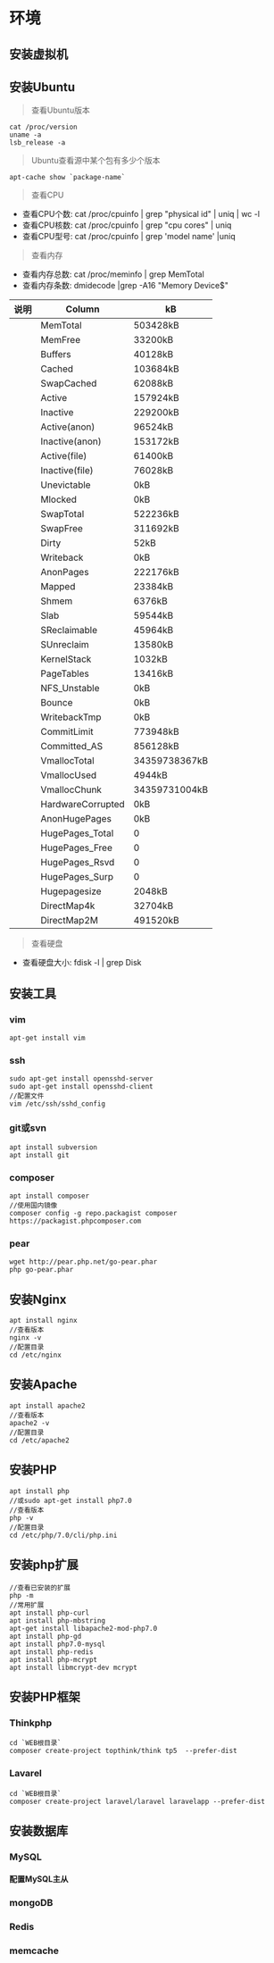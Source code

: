 # 环境

## 安装虚拟机

## 安装Ubuntu

> 查看Ubuntu版本

	cat /proc/version	
	uname -a
	lsb_release -a

> Ubuntu查看源中某个包有多少个版本

	apt-cache show `package-name`


> 查看CPU

* 查看CPU个数: cat /proc/cpuinfo | grep "physical id" | uniq | wc -l
* 查看CPU核数: cat /proc/cpuinfo | grep "cpu cores" | uniq 
* 查看CPU型号: cat /proc/cpuinfo | grep 'model name' |uniq

> 查看内存

* 查看内存总数: cat /proc/meminfo | grep MemTotal
* 查看内存条数: dmidecode |grep -A16 "Memory Device$"

|	说明	|	Column	|	kB	|
|---|---|---|
|	|	MemTotal			|	503428kB
|	|	MemFree				|	33200kB
|	|	Buffers				|	40128kB
|	|	Cached				|	103684kB
|	|	SwapCached			|	62088kB
|	|	Active				|	157924kB
|	|	Inactive			|	229200kB
|	|	Active(anon)		|	96524kB
|	|	Inactive(anon)		|	153172kB
|	|	Active(file)		|	61400kB
|	|	Inactive(file)		|	76028kB
|	|	Unevictable			|	0kB
|	|	Mlocked				|	0kB
|	|	SwapTotal			|	522236kB
|	|	SwapFree			|	311692kB
|	|	Dirty				|	52kB
|	|	Writeback			|	0kB
|	|	AnonPages			|	222176kB
|	|	Mapped				|	23384kB
|	|	Shmem				|	6376kB
|	|	Slab				|	59544kB
|	|	SReclaimable		|	45964kB
|	|	SUnreclaim			|	13580kB
|	|	KernelStack			|	1032kB
|	|	PageTables			|	13416kB
|	|	NFS_Unstable		|	0kB
|	|	Bounce				|	0kB
|	|	WritebackTmp		|	0kB
|	|	CommitLimit			|	773948kB
|	|	Committed_AS		|	856128kB
|	|	VmallocTotal		|	34359738367kB
|	|	VmallocUsed			|	4944kB
|	|	VmallocChunk		|	34359731004kB
|	|	HardwareCorrupted	|	0kB
|	|	AnonHugePages		|	0kB
|	|	HugePages_Total		|	0
|	|	HugePages_Free		|	0
|	|	HugePages_Rsvd		|	0
|	|	HugePages_Surp		|	0
|	|	Hugepagesize		|	2048kB
|	|	DirectMap4k			|	32704kB
|	|	DirectMap2M			|	491520kB


> 查看硬盘

* 查看硬盘大小: fdisk -l | grep Disk

## 安装工具

### vim

	apt-get install vim

### ssh

	sudo apt-get install opensshd-server
	sudo apt-get install opensshd-client
	//配置文件
	vim /etc/ssh/sshd_config

### git或svn

	apt install subversion
	apt install git

### composer

	apt install composer
	//使用国内镜像
	composer config -g repo.packagist composer https://packagist.phpcomposer.com 

### pear

	wget http://pear.php.net/go-pear.phar 
	php go-pear.phar

## 安装Nginx

	apt install nginx
	//查看版本
	nginx -v
	//配置目录
	cd /etc/nginx

## 安装Apache

	apt install apache2
	//查看版本
	apache2 -v
	//配置目录
	cd /etc/apache2

## 安装PHP
	
	apt install php
	//或sudo apt-get install php7.0
	//查看版本
	php -v
	//配置目录
	cd /etc/php/7.0/cli/php.ini

## 安装php扩展

	//查看已安装的扩展
	php -m
	//常用扩展
	apt install php-curl
	apt install php-mbstring
	apt-get install libapache2-mod-php7.0
	apt install php-gd
	apt install php7.0-mysql
	apt install php-redis
	apt install php-mcrypt
	apt install libmcrypt-dev mcrypt

## 安装PHP框架

### Thinkphp

	cd `WEB根目录`
	composer create-project topthink/think tp5  --prefer-dist

### Lavarel

	cd `WEB根目录`
	composer create-project laravel/laravel laravelapp --prefer-dist

## 安装数据库

### MySQL

#### 配置MySQL主从

### mongoDB

### Redis

### memcache

